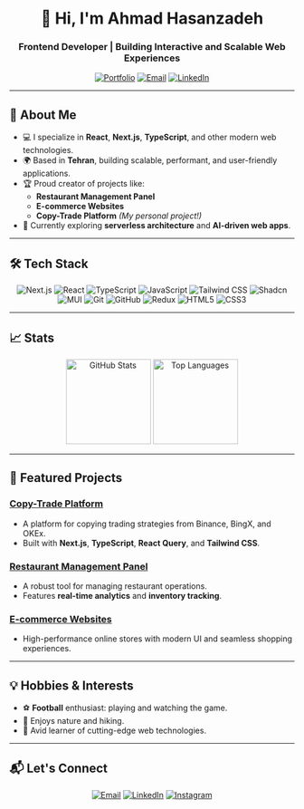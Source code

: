 <h1 align="center">👋 Hi, I'm Ahmad Hasanzadeh</h1>
<h3 align="center">Frontend Developer | Building Interactive and Scalable Web Experiences</h3>

<p align="center">
  <a href="https://ahmdhasanzadeh.com/"><img src="https://img.shields.io/badge/Portfolio-%2312100E.svg?style=for-the-badge&logo=dev.to&logoColor=white" alt="Portfolio"></a>
  <a href="mailto:ahmdhasanzadeh@gmail.com"><img src="https://img.shields.io/badge/Email-%23D14836.svg?style=for-the-badge&logo=gmail&logoColor=white" alt="Email"></a>
  <a href="https://linkedin.com/in/ahmd-hasanzadeh"><img src="https://img.shields.io/badge/LinkedIn-%230077B5.svg?style=for-the-badge&logo=linkedin&logoColor=white" alt="LinkedIn"></a>
</p>

---

## 🚀 About Me
- 💻 I specialize in **React**, **Next.js**, **TypeScript**, and other modern web technologies.
- 🌍 Based in **Tehran**, building scalable, performant, and user-friendly applications.
- 🏆 Proud creator of projects like:
  - **Restaurant Management Panel**
  - **E-commerce Websites**
  - **Copy-Trade Platform** *(My personal project!)*
- 🌱 Currently exploring **serverless architecture** and **AI-driven web apps**.

---

## 🛠️ Tech Stack
<div align="center">
  <img src="https://img.shields.io/badge/Next.js-%23000000.svg?style=for-the-badge&logo=nextdotjs&logoColor=white" alt="Next.js">
  <img src="https://img.shields.io/badge/React-%2361DAFB.svg?style=for-the-badge&logo=react&logoColor=black" alt="React">
  <img src="https://img.shields.io/badge/TypeScript-%23007ACC.svg?style=for-the-badge&logo=typescript&logoColor=white" alt="TypeScript">
  <img src="https://img.shields.io/badge/JavaScript-%23F7DF1E.svg?style=for-the-badge&logo=javascript&logoColor=black" alt="JavaScript">
  <img src="https://img.shields.io/badge/TailwindCSS-%2338B2AC.svg?style=for-the-badge&logo=tailwind-css&logoColor=white" alt="Tailwind CSS">
  <img src="https://img.shields.io/badge/Shadcn-%23007ACC.svg?style=for-the-badge&logo=shadcn&logoColor=white" alt="Shadcn">
  <img src="https://img.shields.io/badge/MUI-%230081CB.svg?style=for-the-badge&logo=mui&logoColor=white" alt="MUI">
  <img src="https://img.shields.io/badge/Git-%23F05033.svg?style=for-the-badge&logo=git&logoColor=white" alt="Git">
  <img src="https://img.shields.io/badge/GitHub-%23181717.svg?style=for-the-badge&logo=github&logoColor=white" alt="GitHub">
  <img src="https://img.shields.io/badge/Redux-%23764ABC.svg?style=for-the-badge&logo=redux&logoColor=white" alt="Redux">
  <img src="https://img.shields.io/badge/HTML5-%23E34F26.svg?style=for-the-badge&logo=html5&logoColor=white" alt="HTML5">
  <img src="https://img.shields.io/badge/CSS3-%231572B6.svg?style=for-the-badge&logo=css3&logoColor=white" alt="CSS3">
</div>

---

## 📈 Stats
<div align="center">
  <img src="https://github-readme-stats.vercel.app/api?username=ahmdhsnzadeh&show_icons=true&theme=radical" alt="GitHub Stats" height="150">
  <img src="https://github-readme-stats.vercel.app/api/top-langs/?username=ahmdhsnzadeh&layout=compact&theme=radical" alt="Top Languages" height="150">
</div>

---

## 🌟 Featured Projects
### [Copy-Trade Platform](https://ahmdhasanzadeh.com/)
- A platform for copying trading strategies from Binance, BingX, and OKEx.
- Built with **Next.js**, **TypeScript**, **React Query**, and **Tailwind CSS**.

### [Restaurant Management Panel](https://ahmdhasanzadeh.com/)
- A robust tool for managing restaurant operations.
- Features **real-time analytics** and **inventory tracking**.

### [E-commerce Websites](https://ahmdhasanzadeh.com/)
- High-performance online stores with modern UI and seamless shopping experiences.

---

## 💡 Hobbies & Interests
- ⚽ **Football** enthusiast: playing and watching the game.
- 🌱 Enjoys nature and hiking.
- 📖 Avid learner of cutting-edge web technologies.

---

## 📬 Let's Connect
<p align="center">
  <a href="mailto:ahmdhasanzadeh@gmail.com"><img src="https://img.shields.io/badge/Email-%23D14836.svg?style=for-the-badge&logo=gmail&logoColor=white" alt="Email"></a>
  <a href="https://linkedin.com/in/ahmd-hasanzadeh"><img src="https://img.shields.io/badge/LinkedIn-%230077B5.svg?style=for-the-badge&logo=linkedin&logoColor=white" alt="LinkedIn"></a>
  <a href="https://instagram.com/ahmdhasanzadeh"><img src="https://img.shields.io/badge/Instagram-%23E4405F.svg?style=for-the-badge&logo=instagram&logoColor=white" alt="Instagram"></a>
</p>
